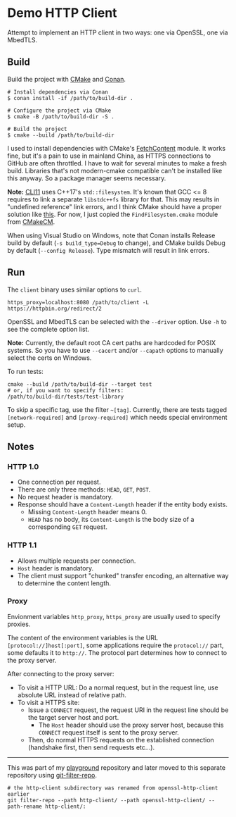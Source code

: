 # Demo HTTP Client

Attempt to implement an HTTP client in two ways: one via OpenSSL, one via MbedTLS.

## Build

Build the project with [CMake](https://cmake.org/) and [Conan](https://conan.io/).

    # Install dependencies via Conan
    $ conan install -if /path/to/build-dir .

    # Configure the project via CMake
    $ cmake -B /path/to/build-dir -S .

    # Build the project
    $ cmake --build /path/to/build-dir

I used to install dependencies with CMake's [FetchContent](https://cmake.org/cmake/help/latest/module/FetchContent.html) module. It works fine, but it's a pain to use in mainland China, as HTTPS connections to GitHub are often throttled. I have to wait for several minutes to make a fresh build. Libraries that's not modern-cmake compatible can't be installed like this anyway. So a package manager seems necessary.

__Note:__ [CLI11](https://github.com/CLIUtils/CLI11) uses C++17's `std::filesystem`. It's known that GCC <= 8 requires to link a separate `libstdc++fs` library for that. This may results in "undefined reference" link errors, and I think CMake should have a proper solution like [this](https://gitlab.kitware.com/cmake/cmake/issues/17834). For now, I just copied the `FindFilesystem.cmake` module from [CMakeCM](https://github.com/vector-of-bool/CMakeCM).

When using Visual Studio on Windows, note that Conan installs Release build by default (`-s build_type=Debug` to change), and CMake builds Debug by default (`--config Release`). Type mismatch will result in link errors.

## Run

The `client` binary uses similar options to `curl`.

    https_proxy=localhost:8080 /path/to/client -L https://httpbin.org/redirect/2

OpenSSL and MbedTLS can be selected with the `--driver` option. Use `-h` to see the complete option list.

__Note:__ Currently, the default root CA cert paths are hardcoded for POSIX systems. So you have to use `--cacert` and/or `--capath` options to manually select the certs on Windows.

To run tests:

    cmake --build /path/to/build-dir --target test
    # or, if you want to specify filters:
    /path/to/build-dir/tests/test-library

To skip a specific tag, use the filter `~[tag]`. Currently, there are tests tagged `[network-required]` and `[proxy-required]` which needs special environment setup.

## Notes

### HTTP 1.0

* One connection per request.
* There are only three methods: `HEAD`, `GET`, `POST`.
* No request header is mandatory.
* Response should have a `Content-Length` header if the entity body exists.
  * Missing `Content-Length` header means 0.
  * `HEAD` has no body, its `Content-Length` is the body size of a corresponding `GET` request.

### HTTP 1.1

* Allows multiple requests per connection.
* `Host` header is mandatory.
* The client must support "chunked" transfer encoding, an alternative way to determine the content length.

### Proxy

Envionment variables `http_proxy`, `https_proxy` are usually used to specify proxies.

The content of the environment variables is the URL `[protocol://]host[:port]`, some applications require the `protocol://` part, some defaults it to `http://`. The protocol part determines how to connect to the proxy server.

After connecting to the proxy server:

* To visit a HTTP URL: Do a normal request, but in the request line, use absolute URL instead of relative path.
* To visit a HTTPS site:
  * Issue a `CONNECT` request, the request URI in the request line should be the target server host and port.
    * The `Host` header should use the proxy server host, because this `CONNECT` request itself is sent to the proxy server.
  * Then, do normal HTTPS requests on the established connection (handshake first, then send requests etc...).

---

This was part of my [playground](https://github.com/timothyqiu/playground) repository and later moved to this separate repository using [git-filter-repo](https://github.com/newren/git-filter-repo).

    # the http-client subdirectory was renamed from openssl-http-client earlier
    git filter-repo --path http-client/ --path openssl-http-client/ --path-rename http-client/:
